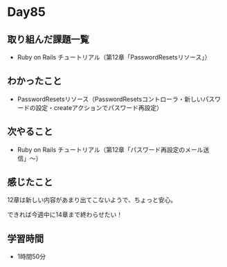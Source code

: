 # Day85
## 取り組んだ課題一覧
- Ruby on Rails チュートリアル（第12章「PasswordResetsリソース」）
## わかったこと
- PasswordResetsリソース（PasswordResetsコントローラ・新しいパスワードの設定・createアクションでパスワード再設定）
## 次やること
- Ruby on Rails チュートリアル（第12章「パスワード再設定のメール送信」〜）
## 感じたこと
12章は新しい内容があまり出てこないようで、ちょっと安心。
 
できれば今週中に14章まで終わらせたい！
## 学習時間
- 1時間50分
